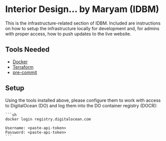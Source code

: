 # Interior Design... by Maryam (IDBM)

This is the infrastructure-related section of IDBM. Included are instructions
on how to setup the infrastructure locally for development and, for admins
with proper access, how to push updates to the live website.

## Tools Needed

* [Docker](https://docs.docker.com/get-docker/)
* [Terraform](https://learn.hashicorp.com/tutorials/terraform/install-cli)
* [pre-commit](https://pre-commit.com/)

## Setup

Using the tools installed above, please configure them to work with access
to DigitalOcean (DO) and log them into the DO container registry (DOCR):

    ```sh
    docker login registry.digitalocean.com

    Username: <paste-api-token>
    Password: <paste-api-token>
    ```
